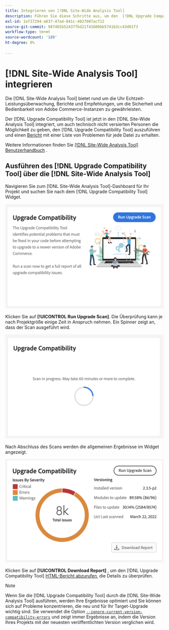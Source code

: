 ```yaml
---
title: Integrieren von [!DNL Site-Wide Analysis Tool]
description: Führen Sie diese Schritte aus, um den  [!DNL Upgrade Compatibility Tool]  aus dem  [!DNL Site-Wide Analysis Tool] -Dashboard Ihres Adobe Commerce-Projekts abzurufen.
exl-id: 1ef37294-a837-47a4-841c-4027087acf12
source-git-commit: 987d65b52437fbd21f41600bb5741b3cc43d01f3
workflow-type: tm+mt
source-wordcount: '189'
ht-degree: 0%

---
```


# [!DNL Site-Wide Analysis Tool] integrieren

Die [!DNL Site-Wide Analysis Tool] bietet rund um die Uhr Echtzeit-Leistungsüberwachung, Berichte und Empfehlungen, um die Sicherheit und Bedienbarkeit von Adobe Commerce-Instanzen zu gewährleisten.

Der [!DNL Upgrade Compatibility Tool] ist jetzt in den [!DNL Site-Wide Analysis Tool] integriert, um auch technisch nicht versierten Personen die Möglichkeit zu geben, den [!DNL Upgrade Compatibility Tool] auszuführen und einen [Bericht](../upgrade-compatibility-tool/reports.md) mit einer Liste von Problemen für jede Datei zu erhalten.

Weitere Informationen finden Sie [[!DNL Site-Wide Analysis Tool] Benutzerhandbuch](https://experienceleague.adobe.com/de/docs/commerce-operations/tools/site-wide-analysis-tool/access) .

## Ausführen des [!DNL Upgrade Compatibility Tool] über die [!DNL Site-Wide Analysis Tool]

Navigieren Sie zum [!DNL Site-Wide Analysis Tool]-Dashboard für Ihr Projekt und suchen Sie nach dem [!DNL Upgrade Compatibility Tool] Widget.

![UCT SWAT-Widget - Anfänglich](../../assets/upgrade-guide/uct-swat-initial.png)

Klicken Sie auf **[!UICONTROL Run Upgrade Scan]**. Die Überprüfung kann je nach Projektgröße einige Zeit in Anspruch nehmen. Ein Spinner zeigt an, dass der Scan ausgeführt wird.

![UCT SWAT-Widget - In Bearbeitung](../../assets/upgrade-guide/uct-swat-progress.png)

Nach Abschluss des Scans werden die allgemeinen Ergebnisse im Widget angezeigt.

![UCT SWAT-Widget - Ergebnisse](../../assets/upgrade-guide/uct-swat-results.png)

Klicken Sie auf **[!UICONTROL Download Report]** , um den [!DNL Upgrade Compatibility Tool] [HTML-Bericht abzurufen &#x200B;](../upgrade-compatibility-tool/reports.md#html-report) die Details zu überprüfen.


>[!NOTE]
>
> Wenn Sie die [!DNL Upgrade Compatibility Tool] durch die [!DNL Site-Wide Analysis Tool] ausführen, werden Ihre Ergebnisse optimiert und Sie können sich auf Probleme konzentrieren, die neu und für Ihr Target-Upgrade wichtig sind. Sie verwendet die Option [`--ignore-current-version-compatibility-errors`](run.md#optimize-your-results) und zeigt immer Ergebnisse an, indem die Version Ihres Projekts mit der neuesten veröffentlichten Version verglichen wird.
